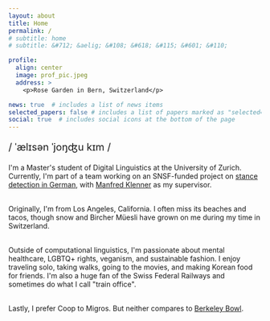 ```yaml
---
layout: about
title: Home
permalink: /
# subtitle: home
# subtitle: &#712; &aelig; &#108; &#618; &#115; &#601; &#110;

profile:
  align: center
  image: prof_pic.jpeg
  address: >
    <p>Rose Garden in Bern, Switzerland</p>

news: true  # includes a list of news items
selected_papers: false # includes a list of papers marked as "selected={true}"
social: true  # includes social icons at the bottom of the page
---
```


<p style="font-size:20px">&#47; &#712;&aelig;l&#618;s&#601;n <!--# /ˈælɪsən/ --> &#712;jo&#331;&#676;u <!--# 'yoŋdʑu --> k&#618;m <!--# kɪm -->&#47;</p>

<p>
I'm a Master's student of Digital Linguistics at the University of Zurich. Currently, I'm part of a team working on an SNSF-funded project on <a href="https://www.cl.uzh.ch/en/texttechnologies/research/opinionmining/sentiment-inference.html" target="_blank">stance detection in German</a>, with <a href="https://www.cl.uzh.ch/de/people/team/compling/klenner.html" target="_blank">Manfred Klenner</a> as my supervisor.<br><br>

Originally, I'm from Los Angeles, California. I often miss its beaches and tacos, though snow and Bircher Müesli have grown on me during my time in Switzerland.<br><br>

Outside of computational linguistics, I'm passionate about mental healthcare, LGBTQ+ rights, veganism, and sustainable fashion. I enjoy traveling solo, taking walks, going to the movies, and making Korean food for friends. I'm also a huge fan of the Swiss Federal Railways and sometimes do what I call "train office".<br><br>

Lastly, I prefer Coop to Migros. But neither compares to <a href="https://g.page/BerkeleyBowlMarketplace?share" target="_blank">Berkeley Bowl</a>.<br>

<!-- A non-exhaustive list of things I enjoy:<br>
&#127827; Fruit<br>
<em>&#128217; <a href="https://www.duden.de/" target="_blank">Der Duden</a></em><br>
&#127861; Matcha<br>
&#127754; Bodies of water<br>
&#128688; Potable water<br>
&#128648; Swiss Federal Railways<br>
&#128302; The Twilight Zone<br> -->

</p>